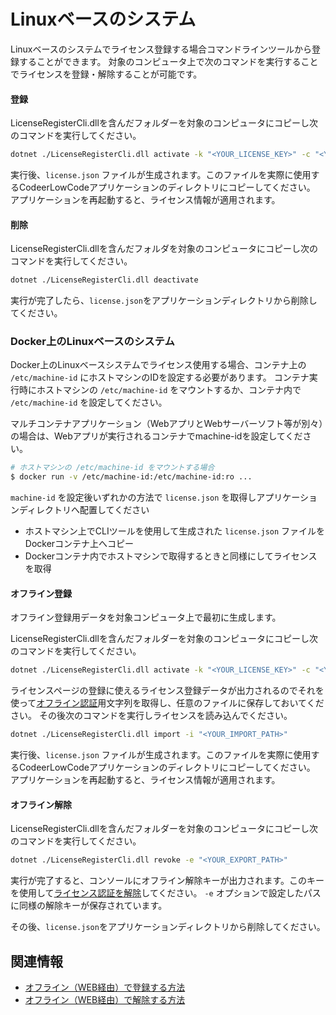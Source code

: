 # Linuxベースのシステム

Linuxベースのシステムでライセンス登録する場合コマンドラインツールから登録することができます。
対象のコンピュータ上で次のコマンドを実行することでライセンスを登録・解除することが可能です。

#### 登録

LicenseRegisterCli.dllを含んだフォルダーを対象のコンピュータにコピーし次のコマンドを実行してください。

```bash
dotnet ./LicenseRegisterCli.dll activate -k "<YOUR_LICENSE_KEY>" -c "<YOUR_LICENSE_NAME>"
```

実行後、`license.json` ファイルが生成されます。このファイルを実際に使用するCodeerLowCodeアプリケーションのディレクトリにコピーしてください。
アプリケーションを再起動すると、ライセンス情報が適用されます。

#### 削除

LicenseRegisterCli.dllを含んだフォルダを対象のコンピュータにコピーし次のコマンドを実行してください。

```bash
dotnet ./LicenseRegisterCli.dll deactivate
```
実行が完了したら、`license.json`をアプリケーションディレクトリから削除してください。

### Docker上のLinuxベースのシステム

Docker上のLinuxベースシステムでライセンス使用する場合、コンテナ上の `/etc/machine-id` にホストマシンのIDを設定する必要があります。
コンテナ実行時にホストマシンの `/etc/machine-id` をマウントするか、コンテナ内で `/etc/machine-id` を設定してください。

マルチコンテナアプリケーション（WebアプリとWebサーバーソフト等が別々）の場合は、Webアプリが実行されるコンテナでmachine-idを設定してください。

```bash
# ホストマシンの /etc/machine-id をマウントする場合
$ docker run -v /etc/machine-id:/etc/machine-id:ro ...
```

`machine-id` を設定後いずれかの方法で `license.json` を取得しアプリケーションディレクトリへ配置してください

- ホストマシン上でCLIツールを使用して生成された `license.json` ファイルをDockerコンテナ上へコピー
- Dockerコンテナ内でホストマシンで取得するときと同様にしてライセンスを取得

#### オフライン登録

オフライン登録用データを対象コンピュータ上で最初に生成します。

LicenseRegisterCli.dllを含んだフォルダーを対象のコンピュータにコピーし次のコマンドを実行してください。

```bash
dotnet ./LicenseRegisterCli.dll activate -k "<YOUR_LICENSE_KEY>" -c "<YOUR_LICENSE_NAME>" -o
```

ライセンスページの登録に使えるライセンス登録データが出力されるのでそれを使って[オフライン認証](./license_web_registration.md)用文字列を取得し、任意のファイルに保存しておいてください。
その後次のコマンドを実行しライセンスを読み込んでください。

```bash
dotnet ./LicenseRegisterCli.dll import -i "<YOUR_IMPORT_PATH>"
```

実行後、`license.json` ファイルが生成されます。このファイルを実際に使用するCodeerLowCodeアプリケーションのディレクトリにコピーしてください。
アプリケーションを再起動すると、ライセンス情報が適用されます。

#### オフライン解除

LicenseRegisterCli.dllを含んだフォルダーを対象のコンピュータにコピーし次のコマンドを実行してください。

```bash
dotnet ./LicenseRegisterCli.dll revoke -e "<YOUR_EXPORT_PATH>"
```

実行が完了すると、コンソールにオフライン解除キーが出力されます。このキーを使用して[ライセンス認証を解除](./license_web_cancellation.md)してください。
`-e` オプションで設定したパスに同様の解除キーが保存されています。

その後、`license.json`をアプリケーションディレクトリから削除してください。

## 関連情報
- [オフライン（WEB経由）で登録する方法](./license_web_registration.md)
- [オフライン（WEB経由）で解除する方法](./license_web_cancellation.md)